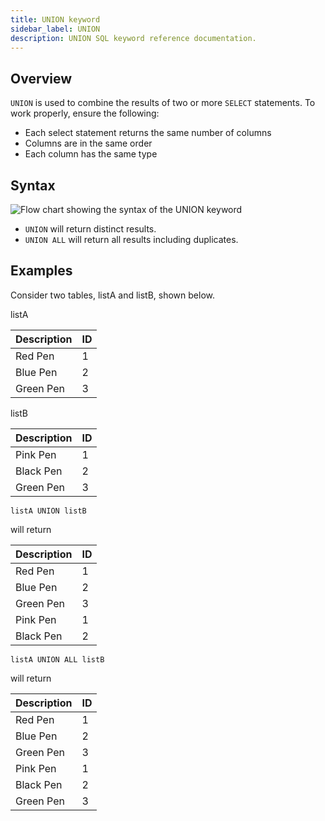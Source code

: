 ```yaml
---
title: UNION keyword
sidebar_label: UNION
description: UNION SQL keyword reference documentation.
---
```


## Overview

`UNION` is used to combine the results of two or more `SELECT` statements. To
work properly, ensure the following:

- Each select statement returns the same number of columns
- Columns are in the same order
- Each column has the same type

## Syntax

![Flow chart showing the syntax of the UNION keyword](/img/docs/diagrams/union.svg)

- `UNION` will return distinct results.
- `UNION ALL` will return all results including duplicates.

## Examples

Consider two tables, listA and listB, shown below.

listA

| Description | ID  |
| ----------- | --- |
| Red Pen     | 1   |
| Blue Pen    | 2   |
| Green Pen   | 3   |

listB

| Description | ID  |
| ----------- | --- |
| Pink Pen    | 1   |
| Black Pen   | 2   |
| Green Pen   | 3   |

```questdb-sql
listA UNION listB
```

will return

| Description | ID  |
| ----------- | --- |
| Red Pen     | 1   |
| Blue Pen    | 2   |
| Green Pen   | 3   |
| Pink Pen    | 1   |
| Black Pen   | 2   |

```questdb-sql
listA UNION ALL listB
```

will return

| Description | ID  |
| ----------- | --- |
| Red Pen     | 1   |
| Blue Pen    | 2   |
| Green Pen   | 3   |
| Pink Pen    | 1   |
| Black Pen   | 2   |
| Green Pen   | 3   |
